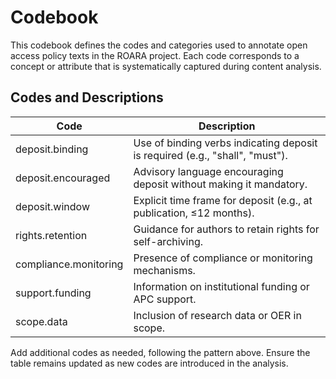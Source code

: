# Codebook

This codebook defines the codes and categories used to annotate open access policy texts in the ROARA project. Each code corresponds to a concept or attribute that is systematically captured during content analysis.

## Codes and Descriptions

| Code | Description |
| --- | --- |
| deposit.binding | Use of binding verbs indicating deposit is required (e.g., "shall", "must"). |
| deposit.encouraged | Advisory language encouraging deposit without making it mandatory. |
| deposit.window | Explicit time frame for deposit (e.g., at publication, ≤12 months). |
| rights.retention | Guidance for authors to retain rights for self-archiving. |
| compliance.monitoring | Presence of compliance or monitoring mechanisms. |
| support.funding | Information on institutional funding or APC support. |
| scope.data | Inclusion of research data or OER in scope. |

Add additional codes as needed, following the pattern above. Ensure the table remains updated as new codes are introduced in the analysis.
